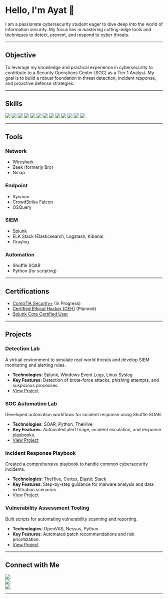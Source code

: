 # **Hello, I'm Ayat** 👋  

I am a passionate cybersecurity student eager to dive deep into the world of information security. My focus lies in mastering cutting-edge tools and techniques to detect, prevent, and respond to cyber threats.  

---

## **Objective**  

To leverage my knowledge and practical experience in cybersecurity to contribute to a Security Operations Center (SOC) as a Tier 1 Analyst. My goal is to build a robust foundation in threat detection, incident response, and proactive defense strategies.  

---

## **Skills**  

<a href="#"><img src="https://img.shields.io/badge/java-%23ED8B00.svg?style=for-the-badge&logo=openjdk&logoColor=white"></a>
<a href="#"><img src="https://img.shields.io/badge/python-3670A0?style=for-the-badge&logo=python&logoColor=ffdd54"></a>
<a href="#"><img src="https://img.shields.io/badge/-Bash-4EAA25?&style=for-the-badge&logo=gnu-bash&logoColor=white"></a>
<a href="#"><img src="https://img.shields.io/badge/-JavaScript-F7DF1E?&style=for-the-badge&logo=javascript&logoColor=black"></a>
<a href="#"><img src="https://img.shields.io/badge/-SQL-4479A1?&style=for-the-badge&logo=mysql&logoColor=white"></a>
<a href="#"><img src="https://img.shields.io/badge/-HTML-4479A1?&style=for-the-badge&logo=mysql&logoColor=white"></a>
<a href="#"><img src="https://img.shields.io/badge/html5-%23E34F26.svg?style=for-the-badge&logo=html5&logoColor=white"></a>
<a href="#"><img src="https://img.shields.io/badge/css3-%231572B6.svg?style=for-the-badge&logo=css3&logoColor=white"></a>
<a href="#"><img src="https://img.shields.io/badge/Linux-FCC624?style=for-the-badge&logo=linux&logoColor=black"></a>
<a href="#"><img src="https://img.shields.io/badge/Kali-268BEE?style=for-the-badge&logo=kalilinux&logoColor=white"></a>
<a href="#"><img src="https://img.shields.io/badge/-Wireshark-1679A7?&style=for-the-badge&logo=Wireshark&logoColor=white"></a>
<a href="#"><img src="https://img.shields.io/badge/OCTAVE-darkblue?style=for-the-badge&logo=octave&logoColor=fcd683"></a>
<a href="#"><img src="https://img.shields.io/badge/MATLAB-FCC624?style=for-the-badge&logo=MATLAB&logoColor=black"></a>

---

## **Tools**  

### **Network**  
- Wireshark  
- Zeek (formerly Bro)  
- Nmap  

### **Endpoint**  
- Sysmon  
- CrowdStrike Falcon  
- OSQuery  

### **SIEM**  
- Splunk  
- ELK Stack (Elasticsearch, Logstash, Kibana)  
- Graylog  

### **Automation**  
- Shuffle SOAR  
- Python (for scripting)  

---

## **Certifications**  

- [CompTIA Security+](https://www.comptia.org) (In Progress)  
- [Certified Ethical Hacker (CEH)](https://www.eccouncil.org/programs/certified-ethical-hacker-ceh/) (Planned)  
- [Splunk Core Certified User](https://www.splunk.com/en_us/training/certification-track/core-user.html)  

---

## **Projects**  

### **Detection Lab**  
A virtual environment to simulate real-world threats and develop SIEM monitoring and alerting rules.  
- **Technologies**: Splunk, Windows Event Logs, Linux Syslog  
- **Key Features**: Detection of brute-force attacks, phishing attempts, and suspicious processes.  
- [View Project](#)  

### **SOC Automation Lab**  
Developed automation workflows for incident response using Shuffle SOAR.  
- **Technologies**: SOAR, Python, TheHive  
- **Key Features**: Automated alert triage, incident escalation, and response playbooks.  
- [View Project](#)  

### **Incident Response Playbook**  
Created a comprehensive playbook to handle common cybersecurity incidents.  
- **Technologies**: TheHive, Cortex, Elastic Stack  
- **Key Features**: Step-by-step guidance for malware analysis and data exfiltration scenarios.  
- [View Project](#)  

### **Vulnerability Assessment Tooling**  
Built scripts for automating vulnerability scanning and reporting.  
- **Technologies**: OpenVAS, Nessus, Python  
- **Key Features**: Automated patch recommendations and risk prioritization.  
- [View Project](#)  

---

## **Connect with Me**  

<a href="https://linkedin.com"><img src="https://img.shields.io/badge/-LinkedIn-0072b1?&style=for-the-badge&logo=linkedin&logoColor=white" /></a>  
<a href="https://github.com"><img src="https://img.shields.io/badge/-GitHub-181717?&style=for-the-badge&logo=github&logoColor=white" /></a>  
<a href="mailto:YourEmail@example.com"><img src="https://img.shields.io/badge/-Email-D14836?&style=for-the-badge&logo=gmail&logoColor=white" /></a>  

---
